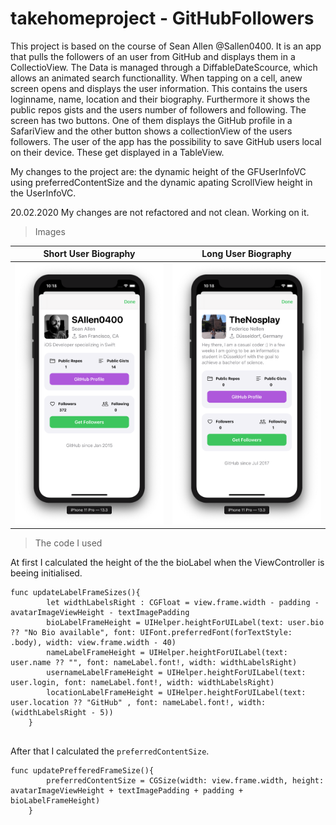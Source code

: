 # takehomeproject - GitHubFollowers

This project is based on the course of Sean Allen @Sallen0400. It is an app that pulls the followers of an user from GitHub and displays them in a CollectioView. The Data is managed through a DiffableDateScource, which allows an animated search functionallity. When tapping on a cell, anew screen opens and displays the user information. This contains the users loginname, name, location and their biography. Furthermore it shows the public repos gists and the users number of followers and following. The screen has two buttons. One of them displays the GitHub profile in a SafariView and the other button shows a collectionView of the users followers.
The user of the app has the possibility to save GitHub users local on their device. These get displayed in a TableView. 

My changes to the project are: the dynamic height of the GFUserInfoVC using preferredContentSize and the dynamic apating ScrollView height in the UserInfoVC. 

20.02.2020
My changes are not refactored and not clean. Working on it.

> Images

Short User Biography             |  Long User Biography
:-------------------------:|:-------------------------:
![](./img/UserInfoWithShortBio.png)  |  ![](./img/UserInfoWithLongBio.png)

> The code I used

At first I calculated the height of the the bioLabel when the ViewController is beeing initialised.

```
func updateLabelFrameSizes(){
        let widthLabelsRight : CGFloat = view.frame.width - padding - avatarImageViewHeight - textImagePadding
        bioLabelFrameHeight = UIHelper.heightForUILabel(text: user.bio ?? "No Bio available", font: UIFont.preferredFont(forTextStyle: .body), width: view.frame.width - 40)
        nameLabelFrameHeight = UIHelper.heightForUILabel(text: user.name ?? "", font: nameLabel.font!, width: widthLabelsRight)
        usernameLabelFrameHeight = UIHelper.heightForUILabel(text: user.login, font: nameLabel.font!, width: widthLabelsRight)
        locationLabelFrameHeight = UIHelper.heightForUILabel(text: user.location ?? "GitHub" , font: nameLabel.font!, width: (widthLabelsRight - 5))
    }
    
```

After that I calculated the ```preferredContentSize```.

```
func updatePrefferedFrameSize(){
        preferredContentSize = CGSize(width: view.frame.width, height: avatarImageViewHeight + textImagePadding + padding + bioLabelFrameHeight)
    }
```
